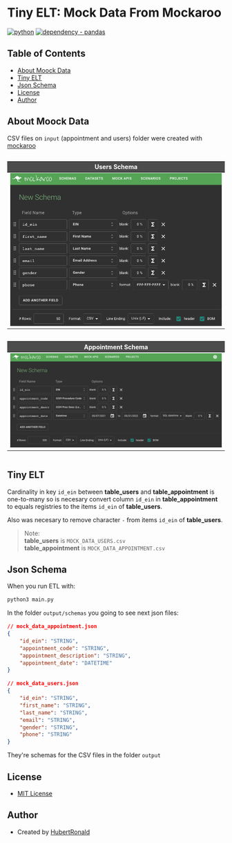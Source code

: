 # Tiny ELT: Mock Data From Mockaroo

<div id="package">

[![python](https://img.shields.io/badge/python3-v3.7.1-brightgreen)](https://www.python.org/dev/peps/pep-0537/#schedule-first-bugfix-release)
[![dependency - pandas](https://img.shields.io/badge/dependency-pandas-blue)](https://pypi.org/project/pandas/1.2.4)

</div>


<style>
.heatMap {
    width: 100%;
    text-align: center;
    overflow-x: scroll;
    display: block;
    margin-left: auto;
    margin-right: auto;

}
.heatMap th {
    background: #4c4c4c;
    word-wrap: break-word;
    text-align: center;
    color: white;
}
.heatMap tr:nth-child(1) { background: white; }

</style>


## Table of Contents
* [About Moock Data](#AboutMoockData)
* [Tiny ELT](#TinyETL)
* [Json Schema](#JsonSchema)
* [License](#License)
* [Author](#Author)



<a name="AboutMoockData"></a>

## About Moock Data

CSV files on `input` (appointment and users) folder were created with [mockaroo](https://www.mockaroo.com/)


<div class="heatMap">

|Users Schema|
|:-:|
|![](./src/img/mock_data_users.png)|

</div>


<div class="heatMap">

|Appointment Schema|
|:-:|
|![](./src/img/mock_data_appointment.png)|

</div>


<a name="TinyETL"></a>

## Tiny ELT
Cardinality in key `id_ein` between **table_users** and **table_appointment** is one-to-many so is necesary convert column `id_ein` in **table_appointment** to equals registries to the items `id_ein` of **table_users**.

Also was necesary to remove character `-` from items `id_ein` of **table_users**.


> Note:<br> 
> **table_users** is `MOCK_DATA_USERS.csv`<br> 
> **table_appointment** is `MOCK_DATA_APPOINTMENT.csv`<br> 



<a name="JsonSchema"></a>

## Json Schema
When you run ETL with:

```bash
python3 main.py
```

In the folder `output/schemas` you going to see next json files:

```json
// mock_data_appointment.json
{
    "id_ein": "STRING",
    "appointment_code": "STRING",
    "appointment_description": "STRING",
    "appointment_date": "DATETIME"
}
```

```json
// mock_data_users.json
{
    "id_ein": "STRING",
    "first_name": "STRING",
    "last_name": "STRING",
    "email": "STRING",
    "gender": "STRING",
    "phone": "STRING"
}
```

They're schemas for the CSV files in the folder `output`



<a name="License"></a>

## License

* [MIT License](LICENSE)


<a name="Author"></a>

## Author

* Created by [HubertRonald](https://github.com/HubertRonald)
